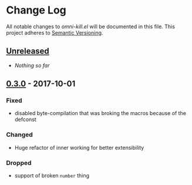 # Change Log

All notable changes to *omni-kill.el* will be documented in this file.
This project adheres to [Semantic Versioning](http://semver.org/).

## [Unreleased][unreleased]
- *Nothing so far*
## [0.3.0] - 2017-10-01
### Fixed
- disabled byte-compilation that was broking the macros because of the defconst
### Changed
- Huge refactor of inner working for better extensibility
### Dropped
- support of broken `number` thing

<!-- history digging to be made -->
[unreleased]: https://github.com/AdrieanKhisbe/omni-kill.el/compare/v0.3.0...HEAD
[0.3.0]: https://github.com/AdrieanKhisbe/omni-kill.el/compare/547b0a1....v0.3.0
